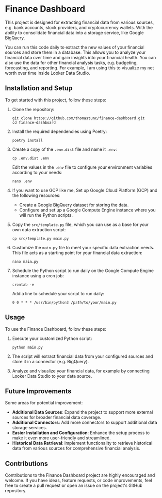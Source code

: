 # Finance Dashboard

This project is designed for extracting financial data from various sources, e.g. bank accounts, stock providers, and
cryptocurrency wallets. With the ability to consolidate financial data into a storage service, like Google BigQuery.

You can run this code daily to extract the new values of your financial sources and store them in a database. This
allows you to analyze your financial data over time and gain insights into your financial health. You can also use the
data for other financial analysis tasks, e.g. budgeting, forecasting, and reporting. For example, I am using this to
visualize my net worth over time inside Looker Data Studio.

## Installation and Setup

To get started with this project, follow these steps:

1. Clone the repository:

   ```shell
   git clone https://github.com/thomastunc/finance-dashboard.git
   cd finance-dashboard
   ```

2. Install the required dependencies using Poetry:

   ```shell
   poetry install
   ```

3. Create a copy of the `.env.dist` file and name it `.env`:

   ```shell
   cp .env.dist .env
   ```

   Edit the values in the `.env` file to configure your environment variables according to your needs:

   ```shell
   nano .env
   ```

4. If you want to use GCP like me, Set up Google Cloud Platform (GCP) and the following resources:

    - Create a Google BigQuery dataset for storing the data.
    - Configure and set up a Google Compute Engine instance where you will run the Python scripts.

5. Copy the `src/template.py` file, which you can use as a base for your own data extraction script:

   ```shell
   cp src/template.py main.py
   ```


6. Customize the `main.py` file to meet your specific data extraction needs. This file acts as a starting point for your
   financial data extraction:

   ```shell
   nano main.py
   ```

7. Schedule the Python script to run daily on the Google Compute Engine instance using a cron job:

   ```shell
   crontab -e
   ```

   Add a line to schedule your script to run daily:

   ```shell
   0 0 * * * /usr/bin/python3 /path/to/your/main.py
   ```

## Usage

To use the Finance Dashboard, follow these steps:

1. Execute your customized Python script:

   ```shell
   python main.py
   ```

2. The script will extract financial data from your configured sources and store it in a connector (e.g. BigQuery).

3. Analyze and visualize your financial data, for example by connecting Looker Data Studio to your data source.

## Future Improvements

Some areas for potential improvement:

- **Additional Data Sources**: Expand the project to support more external sources for broader financial data coverage.
- **Additional Connectors**: Add more connectors to support additional data storage services.
- **Easier Installation and Configuration**: Enhance the setup process to make it even more user-friendly and
  streamlined.
- **Historical Data Retrieval**: Implement functionality to retrieve historical data from various sources for
  comprehensive financial analysis.

## Contributions

Contributions to the Finance Dashboard project are highly encouraged and welcome. If you have ideas, feature requests,
or code improvements, feel free to create a pull request or open an issue on the project's GitHub repository.

